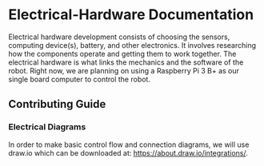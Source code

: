 # Electrical-Hardware Documentation
Electrical hardware development consists of choosing the sensors, computing device(s), battery, and other electronics.  It involves researching how the components operate and getting them to work together.  The electrical hardware is what links the mechanics and the software of the robot.  Right now, we are planning on using a Raspberry Pi 3 B+ as our single board computer to control the robot.

## Contributing Guide
### Electrical Diagrams
In order to make basic control flow and connection diagrams, we will use draw.io which can be downloaded at: https://about.draw.io/integrations/.
